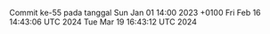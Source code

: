 Commit ke-55 pada tanggal Sun Jan 01 14:00 2023 +0100
Fri Feb 16 14:43:06 UTC 2024
Tue Mar 19 16:43:12 UTC 2024
